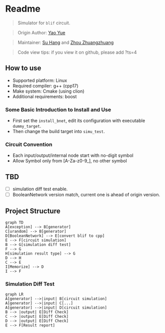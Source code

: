 # Readme

> Simulator for `blif` circuit.

> Origin Author: [Yao Yue](https://github.com/tripack45)

> Maintainer: [Su Hang](https://github.com/tonyfloatersu) and [Zhou Zhuangzhuang](https://github.com/zzhou612)

> Code view tips: if you view it on github, please add ?ts=4

## How to use

- Supported platform: Linux
- Required compiler: g++ (cpp17)
- Make system: Cmake (using clion)
- Additional requirements: boost

### Some Basic Introduction to Install and Use

- First set the `install_bnet`, edit its configuration with executable `dummy_target`.
- Then change the build target into `simu_test`.

### Circuit Convention

- Each input/output/internal node start with no-digit symbol
- Allow Symbol only from [A-Za-z0-9_], no other symbol

## TBD

- [ ] simulation diff test enable.
- [ ] BooleanNetwork version match, current one is ahead of origin version.

<div style="page-break-after: always;"></div>

## Project Structure

```mermaid
graph TD
A[exception] --> B[generator]
C[urandom] --> B[generator]
D[BooleanNetwork] --> E[convert blif to cpp]
E --> F[circuit simulation]
B --> G[simulation diff test]
F --> G
H[simulation result type] --> G
D --> H
C --> E
I[Memorize] --> D
I --> F
```
### Simulation Diff Test

```mermaid
graph LR
A[generator] -->|input| B[circuit simulation]
A[generator] -->|input| C[...]
A[generator] -->|input| D[circuit simulation]
B --> |output| E[Diff Check]
C --> |output| E[Diff Check]
D --> |output| E[Diff Check]
E --> F[Result report]
```



